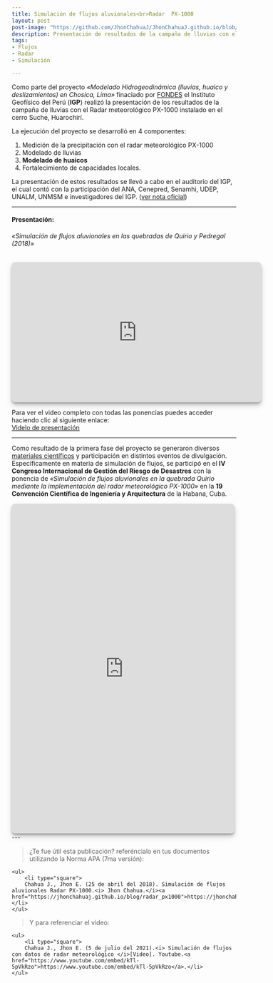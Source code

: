 ```yaml
---
title: Simulación de flujos aluvionales<br>Radar  PX-1000
layout: post
post-image: "https://github.com/JhonChahuaJ/JhonChahuaJ.github.io/blob/master/_data/02-1.jpg?raw=true"
description: Presentación de resultados de la campaña de lluvias con el Radar meteorológico PX-1000
tags:
- Flujos
- Radar
- Simulación

---
```

Como parte del proyecto <i>«Modelado Hidrogeodinámica (lluvias, huaico y deslizamientos) en Chosica, Lima»</i> finaciado por [FONDES](https://www.indeci.gob.pe/fondes/que-es-el-fondes/) el Instituto Geofísico del Perú (<b>IGP</b>) realizó la presentación de los resultados de la campaña de lluvias con el Radar meteorológico PX-1000 instalado en el cerro Suche, Huarochirí.

La ejecución del proyecto se desarrolló en 4 componentes:
1. Medición de la precipitación con el radar meteorológico PX-1000
2. Modelado de lluvias
3. <b>Modelado de huaicos</b>
4. Fortalecimiento de capacidades locales.

La presentación de estos resultados se llevó a cabo en el auditorio del IGP, el cual contó con la participación del ANA, Cenepred, Senamhi, UDEP, UNALM, UNMSM e investigadores del IGP. ([ver nota oficial](https://www.gob.pe/institucion/igp/noticias/74306-igp-presenta-resultados-de-la-campana-de-lluvias-con-el-radar-meteorologico-px-1000-instalado-en-huarochiri))


---
#### Presentación:
###### «Simulación de flujos aluvionales en las quebradas de Quirio y Pedregal (2018)»

<iframe width="560" height="315" src="https://www.youtube.com/embed/kTl-5pVkRzo" title="Presentación del proyecto" frameborder="0" allow="accelerometer; autoplay; clipboard-write; encrypted-media; gyroscope; picture-in-picture" style="border-radius:8px; box-shadow: 0 1px 1px rgba(0,0,0,0.11),0 2px 2px rgba(0,0,0,0.11),0 4px 4px rgba(0,0,0,0.11),0 6px 8px rgba(0,0,0,0.11),0 8px 16px rgba(0,0,0,0.11);" allowfullscreen></iframe>

Para ver el video completo con todas las ponencias puedes acceder haciendo clic al siguiente enlace:<br>
[Videlo de presentación](https://fb.watch/v/6MdqAmTuP/)

---
Como resultado de la primera fase del proyecto se generaron diversos [materiales científicos](https://repositorio.igp.gob.pe/handle/20.500.12816/4276) y participación en distintos eventos de divulgación. Específicamente en materia de simulación de flujos, se participó en el <b>IV Congreso Internacional de Gestión del Riesgo de Desastres</b> con la ponencia de <i>«Simulación de flujos aluvionales en la quebrada Quirio mediante la implementación del radar meteorológico PX-1000»</i> en la <b>19 Convención Científica de Ingeniería y Arquitectura</b> de la Habana, Cuba.

<iframe src="https://www.facebook.com/plugins/post.php?href=https%3A%2F%2Fwww.facebook.com%2Fjhon.chahua.902%2Fposts%2F456894095158384&show_text=true&width=500" width="500" height="740" style="border-radius:8px; box-shadow: 0 1px 1px rgba(0,0,0,0.11),0 2px 2px rgba(0,0,0,0.11),0 4px 4px rgba(0,0,0,0.11),0 6px 8px rgba(0,0,0,0.11),0 8px 16px rgba(0,0,0,0.11);" scrolling="no" frameborder="0" allowfullscreen="true" allow="autoplay; clipboard-write; encrypted-media; picture-in-picture; web-share"></iframe>
---

> ¿Te fue útil esta publicación? referéncialo en tus documentos utilizando la Norma APA (7ma versión):
> <div style="text-align: left">
    <ul>
        <li type="square">
        Chahua J., Jhon E. (25 de abril del 2018). Simulación de flujos aluvionales Radar PX-1000.<i> Jhon Chahua.</i><a href="https://jhonchahuaj.github.io/blog/radar_px1000">https://jhonchahuaj.github.io/blog/radar_px1000</a>.</li>
    </ul>
> Y para referenciar el video:
> <div style="text-align: left">
    <ul>
        <li type="square">
        Chahua J., Jhon E. (5 de julio del 2021).<i> Simulación de flujos con datos de radar meteorológico </i>[Video]. Youtube.<a href="https://www.youtube.com/embed/kTl-5pVkRzo">https://www.youtube.com/embed/kTl-5pVkRzo</a>.</li>
    </ul>